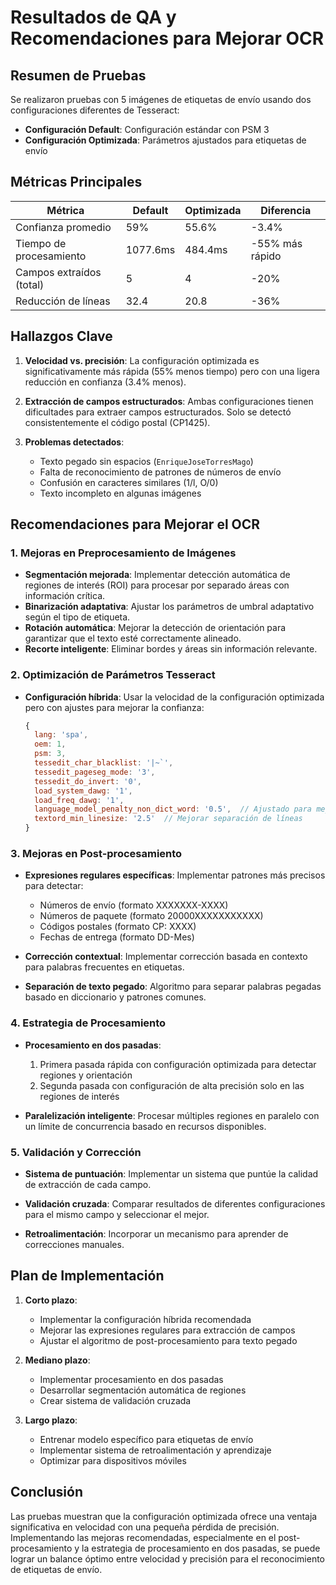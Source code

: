 # Resultados de QA y Recomendaciones para Mejorar OCR

## Resumen de Pruebas

Se realizaron pruebas con 5 imágenes de etiquetas de envío usando dos configuraciones diferentes de Tesseract:
- **Configuración Default**: Configuración estándar con PSM 3
- **Configuración Optimizada**: Parámetros ajustados para etiquetas de envío

## Métricas Principales

| Métrica | Default | Optimizada | Diferencia |
|---------|---------|------------|------------|
| Confianza promedio | 59% | 55.6% | -3.4% |
| Tiempo de procesamiento | 1077.6ms | 484.4ms | -55% más rápido |
| Campos extraídos (total) | 5 | 4 | -20% |
| Reducción de líneas | 32.4 | 20.8 | -36% |

## Hallazgos Clave

1. **Velocidad vs. precisión**: La configuración optimizada es significativamente más rápida (55% menos tiempo) pero con una ligera reducción en confianza (3.4% menos).

2. **Extracción de campos estructurados**: Ambas configuraciones tienen dificultades para extraer campos estructurados. Solo se detectó consistentemente el código postal (CP1425).

3. **Problemas detectados**:
   - Texto pegado sin espacios (`EnriqueJoseTorresMago`)
   - Falta de reconocimiento de patrones de números de envío
   - Confusión en caracteres similares (1/l, O/0)
   - Texto incompleto en algunas imágenes

## Recomendaciones para Mejorar el OCR

### 1. Mejoras en Preprocesamiento de Imágenes

- **Segmentación mejorada**: Implementar detección automática de regiones de interés (ROI) para procesar por separado áreas con información crítica.
- **Binarización adaptativa**: Ajustar los parámetros de umbral adaptativo según el tipo de etiqueta.
- **Rotación automática**: Mejorar la detección de orientación para garantizar que el texto esté correctamente alineado.
- **Recorte inteligente**: Eliminar bordes y áreas sin información relevante.

### 2. Optimización de Parámetros Tesseract

- **Configuración híbrida**: Usar la velocidad de la configuración optimizada pero con ajustes para mejorar la confianza:
  ```javascript
  {
    lang: 'spa',
    oem: 1,
    psm: 3,
    tessedit_char_blacklist: '|~`',
    tessedit_pageseg_mode: '3',
    tessedit_do_invert: '0',
    load_system_dawg: '1',
    load_freq_dawg: '1',
    language_model_penalty_non_dict_word: '0.5',  // Ajustado para mejor balance
    textord_min_linesize: '2.5'  // Mejorar separación de líneas
  }
  ```

### 3. Mejoras en Post-procesamiento

- **Expresiones regulares específicas**: Implementar patrones más precisos para detectar:
  - Números de envío (formato XXXXXXX-XXXX)
  - Números de paquete (formato 20000XXXXXXXXXXX)
  - Códigos postales (formato CP: XXXX)
  - Fechas de entrega (formato DD-Mes)

- **Corrección contextual**: Implementar corrección basada en contexto para palabras frecuentes en etiquetas.

- **Separación de texto pegado**: Algoritmo para separar palabras pegadas basado en diccionario y patrones comunes.

### 4. Estrategia de Procesamiento

- **Procesamiento en dos pasadas**:
  1. Primera pasada rápida con configuración optimizada para detectar regiones y orientación
  2. Segunda pasada con configuración de alta precisión solo en las regiones de interés

- **Paralelización inteligente**: Procesar múltiples regiones en paralelo con un límite de concurrencia basado en recursos disponibles.

### 5. Validación y Corrección

- **Sistema de puntuación**: Implementar un sistema que puntúe la calidad de extracción de cada campo.

- **Validación cruzada**: Comparar resultados de diferentes configuraciones para el mismo campo y seleccionar el mejor.

- **Retroalimentación**: Incorporar un mecanismo para aprender de correcciones manuales.

## Plan de Implementación

1. **Corto plazo**:
   - Implementar la configuración híbrida recomendada
   - Mejorar las expresiones regulares para extracción de campos
   - Ajustar el algoritmo de post-procesamiento para texto pegado

2. **Mediano plazo**:
   - Implementar procesamiento en dos pasadas
   - Desarrollar segmentación automática de regiones
   - Crear sistema de validación cruzada

3. **Largo plazo**:
   - Entrenar modelo específico para etiquetas de envío
   - Implementar sistema de retroalimentación y aprendizaje
   - Optimizar para dispositivos móviles

## Conclusión

Las pruebas muestran que la configuración optimizada ofrece una ventaja significativa en velocidad con una pequeña pérdida de precisión. Implementando las mejoras recomendadas, especialmente en el post-procesamiento y la estrategia de procesamiento en dos pasadas, se puede lograr un balance óptimo entre velocidad y precisión para el reconocimiento de etiquetas de envío.
